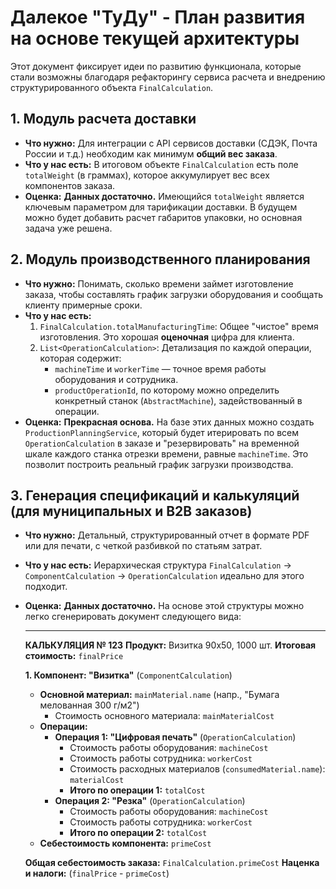 # Далекое "ТуДу" - План развития на основе текущей архитектуры

Этот документ фиксирует идеи по развитию функционала, которые стали возможны благодаря рефакторингу сервиса расчета и внедрению структурированного объекта `FinalCalculation`.

## 1. Модуль расчета доставки

*   **Что нужно:** Для интеграции с API сервисов доставки (СДЭК, Почта России и т.д.) необходим как минимум **общий вес заказа**.
*   **Что у нас есть:** В итоговом объекте `FinalCalculation` есть поле `totalWeight` (в граммах), которое аккумулирует вес всех компонентов заказа.
*   **Оценка:** **Данных достаточно.** Имеющийся `totalWeight` является ключевым параметром для тарификации доставки. В будущем можно будет добавить расчет габаритов упаковки, но основная задача уже решена.

## 2. Модуль производственного планирования

*   **Что нужно:** Понимать, сколько времени займет изготовление заказа, чтобы составлять график загрузки оборудования и сообщать клиенту примерные сроки.
*   **Что у нас есть:**
    1.  `FinalCalculation.totalManufacturingTime`: Общее "чистое" время изготовления. Это хорошая **оценочная** цифра для клиента.
    2.  `List<OperationCalculation>`: Детализация по каждой операции, которая содержит:
        *   `machineTime` и `workerTime` — точное время работы оборудования и сотрудника.
        *   `productOperationId`, по которому можно определить конкретный станок (`AbstractMachine`), задействованный в операции.
*   **Оценка:** **Прекрасная основа.** На базе этих данных можно создать `ProductionPlanningService`, который будет итерировать по всем `OperationCalculation` в заказе и "резервировать" на временной шкале каждого станка отрезки времени, равные `machineTime`. Это позволит построить реальный график загрузки производства.

## 3. Генерация спецификаций и калькуляций (для муниципальных и B2B заказов)

*   **Что нужно:** Детальный, структурированный отчет в формате PDF или для печати, с четкой разбивкой по статьям затрат.
*   **Что у нас есть:** Иерархическая структура `FinalCalculation` -> `ComponentCalculation` -> `OperationCalculation` идеально для этого подходит.
*   **Оценка:** **Данных достаточно.** На основе этой структуры можно легко сгенерировать документ следующего вида:

    ---

    **КАЛЬКУЛЯЦИЯ № 123**
    **Продукт:** Визитка 90х50, 1000 шт.
    **Итоговая стоимость:** `finalPrice`

    **1. Компонент: "Визитка"** (`ComponentCalculation`)
    *   **Основной материал:** `mainMaterial.name` (напр., "Бумага мелованная 300 г/м2")
        *   Стоимость основного материала: `mainMaterialCost`
    *   **Операции:**
        *   **Операция 1: "Цифровая печать"** (`OperationCalculation`)
            *   Стоимость работы оборудования: `machineCost`
            *   Стоимость работы сотрудника: `workerCost`
            *   Стоимость расходных материалов (`consumedMaterial.name`): `materialCost`
            *   **Итого по операции 1:** `totalCost`
        *   **Операция 2: "Резка"** (`OperationCalculation`)
            *   Стоимость работы оборудования: `machineCost`
            *   Стоимость работы сотрудника: `workerCost`
            *   **Итого по операции 2:** `totalCost`
    *   **Себестоимость компонента:** `primeCost`

    **Общая себестоимость заказа:** `FinalCalculation.primeCost`
    **Наценка и налоги:** (`finalPrice` - `primeCost`)